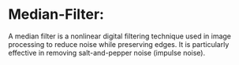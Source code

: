 # Median-Filter:
A median filter is a nonlinear digital filtering technique used in image processing to reduce noise while preserving edges. It is particularly effective in removing salt-and-pepper noise (impulse noise).
